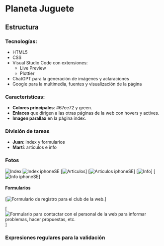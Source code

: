 # Planeta Juguete

## Estructura

### Tecnologías:
- HTML5
- CSS
- Visual Studio Code con extensiones:
  - Live Preview
  - Plottier
- ChatGPT para la generación de imágenes y aclaraciones
- Google para la multimedia, fuentes y visualización de la página

### Características:
- **Colores principales**: #67ee72 y green.
- **Enlaces** que dirigen a las otras páginas de la web con hovers y actives.
- **Imagen parallax** en la página index.

### División de tareas
- **Juan**: index y formularios
- **Martí**: artículos e info

### Fotos
![Index](imagenesREADME/ImagenREADME1png.png)
![Index iphoneSE](imagenesREADME/ImagenREADME2.png)
[![Articulos](imagenesREADME/ImagenREADME3.png)]
[![Articulos iphoneSE](imagenesREADME/ImagenREADME4.png)]
[![Info](imagenesREADME/ImagenREADME5.png)]
[![Info iphoneSE](imagenesREADME/ImagenREADME6.png)]

#### Formularios

[![Formulario de registro para el club de la web.](imagenesREADME/ImagenREADME7.png)]

[![Formulario para contactar con el personal de la web para informar problemas, hacer propuestas, etc.](imagenesREADME/ImagenREADME8.png)]

### Expresiones regulares para la validación


